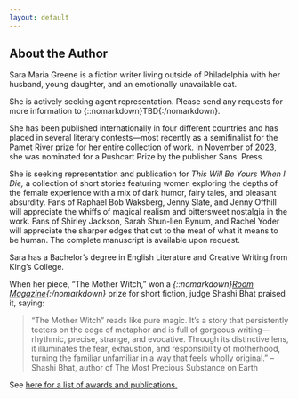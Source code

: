 ```yaml
---
layout: default
---
```


<!---
DO NOT JUST COPY/PASTE IN HERE because it will undo the email obfuscation code you wrote. Make sure to have the email-element span in here
-->

## About the Author

Sara Maria Greene is a fiction writer living outside of Philadelphia with her husband, young daughter, and an emotionally unavailable cat.

She is actively seeking agent representation. Please send any requests for more information to {::nomarkdown}<span class="email-element">TBD</span>{:/nomarkdown}.

She has been published internationally in four different countries and has placed in several literary contests—most recently as a semifinalist for the Pamet River prize for her entire collection of work. In November of 2023, she was nominated for a Pushcart Prize by the publisher Sans. Press.

She is seeking representation and publication for _This Will Be Yours When I Die,_ a collection of short stories featuring women exploring the depths of the female experience with a mix of dark humor, fairy tales, and pleasant absurdity. Fans of Raphael Bob Waksberg, Jenny Slate, and Jenny Offhill will appreciate the whiffs of magical realism and bittersweet nostalgia in the work. Fans of Shirley Jackson, Sarah Shun-lien Bynum, and Rachel Yoder will appreciate the sharper edges that cut to the meat of what it means to be human. The complete manuscript is available upon request.

Sara has a Bachelor’s degree in English Literature and Creative Writing from King’s College.

When her piece, “The Mother Witch,” won a _{::nomarkdown}<a href="https://roommagazine.com/fiction-contest-2022-the-winners/" target="_blank">Room Magazine</a>{:/nomarkdown}_ prize for short fiction, judge Shashi Bhat praised it, saying:

> “The Mother Witch” reads like pure magic. It’s a story that persistently teeters on the edge of metaphor and is full of gorgeous writing—rhythmic, precise, strange, and evocative. Through its distinctive lens, it illuminates the fear, exhaustion, and responsibility of motherhood, turning the familiar unfamiliar in a way that feels wholly original.” – Shashi Bhat, author of The Most Precious Substance on Earth

See [here for a list of awards and publications.](awards-and-honors.md)
